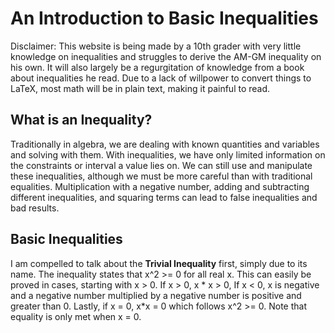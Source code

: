<title>Back-to-Main</title>

# An Introduction to Basic Inequalities

Disclaimer: This website is being made by a 10th grader with very little knowledge on inequalities and struggles to derive the AM-GM inequality on his own. It will also largely be a regurgitation of knowledge from a book about inequalities he read. Due to a lack of willpower to convert things to LaTeX, most math will be in plain text, making it painful to read.

## What is an Inequality?

Traditionally in algebra, we are dealing with known quantities and variables and solving with them. With inequalities, we have only limited information on the constraints or interval a value lies on. We can still use and manipulate these inequalities, although we must be more careful than with traditional equalities. Multiplication with a negative number, adding and subtracting different inequalities, and squaring terms can lead to false inequalities and bad results.

## Basic Inequalities

I am compelled to talk about the **Trivial Inequality** first, simply due to its name. The inequality states that x^2 >= 0 for all real x. This can easily be proved in cases, starting with x > 0. If x > 0, x * x > 0, If x < 0, x is negative and a negative number multiplied by a negative number is positive and greater than 0. Lastly, if x = 0, x*x = 0 which follows x^2 >= 0. Note that equality is only met when x = 0.
